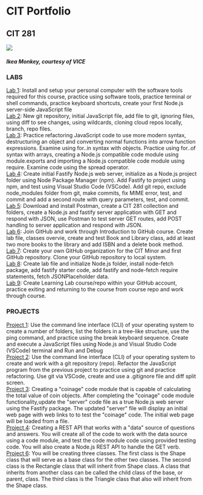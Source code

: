 # CIT Portfolio
<h2>CIT 281</h2>

<img src="https://images.vice.com/vice/images/articles/meta/2015/12/08/the-ikea-monkey-three-years-on-heres-what-hes-up-to-now-601-1449596868.jpg?crop=1xw:0.5625xh;center,center&resize=1200:*"> 
<h5> Ikea Monkey, courtesy of VICE </h5> 
<h3>LABS</h3>
<a href="www.google.com">Lab 1</a>: Install and setup your personal computer with the software tools required for this course, practice using software tools, practice terminal or shell commands, practice keyboard shortcuts, create your first Node.js server-side JavaScript file
<br>
<a href="www.google.com">Lab 2</a>: New git repository, initial JavaScript file, add file to git, ignoring files, using diff to see changes, using wildcards, cloning cloud repos locally, branch, repo files.
<br>
<a href="www.google.com">Lab 3</a>: Practice refactoring JavaScript code to use more modern syntax, destructuring an object and converting normal functions into arrow function expressions. Examine using for..in  syntax with objects. Practice using for..of syntax with arrays, creating a Node.js compatible code module using module.exports and importing a Node.js compatible code module using require. Examine code using the spread operator.
<br>
<a href="www.google.com">Lab 4</a>: Create initial Fastify Node.js web server, initialize as a Node.js project folder using Node Package Manager (npm). Add Fastify to project using npm, and test using Visual Studio Code (VSCode). Add git repo, exclude node_modules folder from git, make commits, fix MIME error, test, and commit and add a second route with query parameters, test, and commit.
<br>
<a href="www.google.com">Lab 5</a>: Download and install Postman, create a CIT 281 collection and folders, create a Node.js and fastify server application with GET and respond with JSON, use Postman to test server GET routes, add POST handling to server application and respond with JSON.
<br>
<a href="www.google.com">Lab 6</a>: Join GitHub and work through Introduction to GitHub course. Create lab file, classes overvie, create and test Book and Library class, add at least two more books to the library and add ISBN and a delete book method.
<br>
<a href="www.google.com">Lab 7</a>: Create your own GitHub organization for the CIT Minor and first GitHub repository. Clone your GitHub repository to local system.
<br>
<a href="www.google.com">Lab 8</a>: Create lab file and initialize Node.js folder, install node-fetch package, add fastify starter code, add fastify and node-fetch require statements, fetch JSONPlaceholder data.
<br>
<a href="www.google.com">Lab 9</a>: Create Learning Lab course/repo within your GitHub account, practice exiting and returning to the course from course repo and work through course.
<br>

<h3>PROJECTS</h3>
<a href="https://caraleec.github.io/cit281-p1/">Project 1</a>: Use the command line interface (CLI) of your operating system to create a number of folders, list the folders in a tree-like structure, use the ping command, and practice using the break keyboard sequence. Create and execute a JavaScript files using Node.js and Visual Studio Code (VSCode) terminal and Run and Debug
<br>
<a href="google.com">Project 2</a>: Use the command line interface (CLI) of your operating system to create and work with a git repository (repo). Refactor the JavaScript program from the previous project to practice using git and practice refactoring. Use git via VSCode, create and use a .gitignore file and diff split screen.
<br>
<a href="google.com">Project 3</a>: Creating a "coinage" code module that is capable of calculating the total value of coin objects. After completing the "coinage" code module functionality,update the "server" code file as a true Node.js web server using the Fastify package. The updated "server" file will display an initial web page with web links to to test the "coinage" code. The initial web page will be loaded from a file. 
<br>
<a href="google.com">Project 4</a>: Creating a REST API that works with a "data" source of questions and answers. You will create all of the code to work with the data source using a code module, and test the code module code using provided testing code. You will also create a Node.js REST API to handle the GET verb. 
<br>
<a href="google.com">Project 6</a>: You will be creating three classes. The first class is the Shape class that will serve as a base class for the other two classes. The second class is the Rectangle class that will inherit from Shape class. A class that inherits from another class can be called the child class of the base, or parent, class. The third class is the Triangle class that also will inherit from the Shape class.
